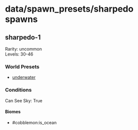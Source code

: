 # data/spawn_presets/sharpedo spawns  
  
## sharpedo-1  
Rarity: uncommon  
Levels: 30-46  
  
### World Presets  
* [underwater](data/spawn_data/underwater.md)  
  
### Conditions  
Can See Sky: True  
  
#### Biomes  
  * #cobblemon:is_ocean
  
